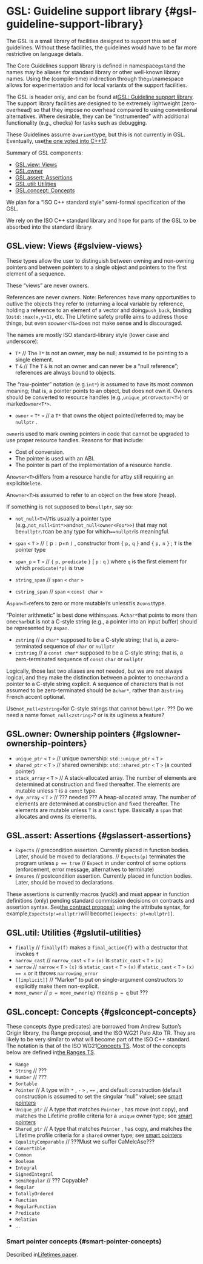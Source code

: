 # GSL: Guideline support library {#gsl-guideline-support-library}

The GSL is a small library of facilities designed to support this set of guidelines. Without these facilities, the guidelines would have to be far more restrictive on language details.

The Core Guidelines support library is defined in namespace`gsl`and the names may be aliases for standard library or other well-known library names. Using the \(compile-time\) indirection through the`gsl`namespace allows for experimentation and for local variants of the support facilities.

The GSL is header only, and can be found at[GSL: Guideline support library](https://github.com/Microsoft/GSL). The support library facilities are designed to be extremely lightweight \(zero-overhead\) so that they impose no overhead compared to using conventional alternatives. Where desirable, they can be “instrumented” with additional functionality \(e.g., checks\) for tasks such as debugging.

These Guidelines assume a`variant`type, but this is not currently in GSL. Eventually, use[the one voted into C++17](http://www.open-std.org/jtc1/sc22/wg21/docs/papers/2016/p0088r3.html).

Summary of GSL components:

* [GSL.view: Views](http://isocpp.github.io/CppCoreGuidelines/CppCoreGuidelines#SS-views)
* [GSL.owner](http://isocpp.github.io/CppCoreGuidelines/CppCoreGuidelines#SS-ownership)
* [GSL.assert: Assertions](http://isocpp.github.io/CppCoreGuidelines/CppCoreGuidelines#SS-assertions)
* [GSL.util: Utilities](http://isocpp.github.io/CppCoreGuidelines/CppCoreGuidelines#SS-utilities)
* [GSL.concept: Concepts](http://isocpp.github.io/CppCoreGuidelines/CppCoreGuidelines#SS-gsl-concepts)

We plan for a “ISO C++ standard style” semi-formal specification of the GSL.

We rely on the ISO C++ standard library and hope for parts of the GSL to be absorbed into the standard library.

## GSL.view: Views {#gslview-views}

These types allow the user to distinguish between owning and non-owning pointers and between pointers to a single object and pointers to the first element of a sequence.

These “views” are never owners.

References are never owners. Note: References have many opportunities to outlive the objects they refer to \(returning a local variable by reference, holding a reference to an element of a vector and doing`push_back`, binding to`std::max(x,y+1)`, etc. The Lifetime safety profile aims to address those things, but even so`owner<T&>`does not make sense and is discouraged.

The names are mostly ISO standard-library style \(lower case and underscore\):

* `T*`
  // The
  `T*`
  is not an owner, may be null; assumed to be pointing to a single element.
* `T`
  `&`
  // The
  `T`
  `&`
  is not an owner and can never be a “null reference”; references are always bound to objects.

The “raw-pointer” notation \(e.g.`int*`\) is assumed to have its most common meaning; that is, a pointer points to an object, but does not own it. Owners should be converted to resource handles \(e.g.,`unique_ptr`or`vector<T>`\) or marked`owner<T*>`.

* `owner`
  `<`
  `T*`
  `>`
  // a
  `T*`
  that owns the object pointed/referred to; may be
  `nullptr`
  .

`owner`is used to mark owning pointers in code that cannot be upgraded to use proper resource handles. Reasons for that include:

* Cost of conversion.
* The pointer is used with an ABI.
* The pointer is part of the implementation of a resource handle.

An`owner<T>`differs from a resource handle for a`T`by still requiring an explicit`delete`.

An`owner<T>`is assumed to refer to an object on the free store \(heap\).

If something is not supposed to be`nullptr`, say so:

* `not_null<T>`//`T`is usually a pointer type \(e.g.,`not_null<int*>`and`not_null<owner<Foo*>>`\) that may not be`nullptr`.`T`can be any type for which`==nullptr`is meaningful.

* `span`
  `<`
  `T`
  `>`
  //
  `[`
  p
  `:`
  p+n
  `)`
  , constructor from
  `{`
  `p,`
  `q`
  `}`
  and
  `{`
  `p,`
  `n`
  `}`
  ;
  `T`
  is the pointer type
* `span_p`
  `<`
  `T`
  `>`
  //
  `{`
  `p,`
  `predicate`
  `}`
  \[
  `p`
  :
  `q`
  \) where
  `q`
  is the first element for which
  `predicate(*p)`
  is true
* `string_span`
  //
  `span`
  `<`
  `char`
  `>`
* `cstring_span`
  //
  `span`
  `<`
  `const char`
  `>`

A`span<T>`refers to zero or more mutable`T`s unless`T`is a`const`type.

“Pointer arithmetic” is best done within`span`s. A`char*`that points to more than one`char`but is not a C-style string \(e.g., a pointer into an input buffer\) should be represented by a`span`.

* `zstring`
  // a
  `char*`
  supposed to be a C-style string; that is, a zero-terminated sequence of
  `char`
  or
  `nullptr`
* `czstring`
  // a
  `const char*`
  supposed to be a C-style string; that is, a zero-terminated sequence of
  `const`
  `char`
  or
  `nullptr`

Logically, those last two aliases are not needed, but we are not always logical, and they make the distinction between a pointer to one`char`and a pointer to a C-style string explicit. A sequence of characters that is not assumed to be zero-terminated should be a`char*`, rather than a`zstring`. French accent optional.

Use`not_null<zstring>`for C-style strings that cannot be`nullptr`. ??? Do we need a name for`not_null<zstring>`? or is its ugliness a feature?

## GSL.owner: Ownership pointers {#gslowner-ownership-pointers}

* `unique_ptr`
  `<`
  `T`
  `>`
  // unique ownership:
  `std::unique_ptr`
  `<`
  `T`
  `>`
* `shared_ptr`
  `<`
  `T`
  `>`
  // shared ownership:
  `std::shared_ptr`
  `<`
  `T`
  `>`
  \(a counted pointer\)
* `stack_array`
  `<`
  `T`
  `>`
  // A stack-allocated array. The number of elements are determined at construction and fixed thereafter. The elements are mutable unless
  `T`
  is a
  `const`
  type.
* `dyn_array`
  `<`
  `T`
  `>`
  // ??? needed ??? A heap-allocated array. The number of elements are determined at construction and fixed thereafter. The elements are mutable unless
  `T`
  is a
  `const`
  type. Basically a
  `span`
  that allocates and owns its elements.

## GSL.assert: Assertions {#gslassert-assertions}

* `Expects`
  // precondition assertion. Currently placed in function bodies. Later, should be moved to declarations. //
  `Expects(p)`
  terminates the program unless
  `p == true`
  //
  `Expect`
  in under control of some options \(enforcement, error message, alternatives to terminate\)
* `Ensures`
  // postcondition assertion. Currently placed in function bodies. Later, should be moved to declarations.

These assertions is currently macros \(yuck!\) and must appear in function definitions \(only\) pending standard commission decisions on contracts and assertion syntax. See[the contract proposal](http://www.open-std.org/jtc1/sc22/wg21/docs/papers/2016/p0380r1.pdf); using the attribute syntax, for example,`Expects(p!=nullptr)`will become`[[expects: p!=nullptr]]`.

## GSL.util: Utilities {#gslutil-utilities}

* `finally`
  //
  `finally(f)`
  makes a
  `final_action{f}`
  with a destructor that invokes
  `f`
* `narrow_cast`
  //
  `narrow_cast`
  `<`
  `T`
  `>`
  `(x)`
  is
  `static_cast`
  `<`
  `T`
  `>`
  `(x)`
* `narrow`
  //
  `narrow`
  `<`
  `T`
  `>`
  `(x)`
  is
  `static_cast`
  `<`
  `T`
  `>`
  `(x)`
  if
  `static_cast`
  `<`
  `T`
  `>`
  `(x) == x`
  or it throws
  `narrowing_error`
* `[[implicit]]`
  // “Marker” to put on single-argument constructors to explicitly make them non-explicit.
* `move_owner`
  //
  `p = move_owner(q)`
  means
  `p = q`
  but ???

## GSL.concept: Concepts {#gslconcept-concepts}

These concepts \(type predicates\) are borrowed from Andrew Sutton’s Origin library, the Range proposal, and the ISO WG21 Palo Alto TR. They are likely to be very similar to what will become part of the ISO C++ standard. The notation is that of the ISO WG21[Concepts TS](http://www.open-std.org/jtc1/sc22/wg21/docs/papers/2015/n4553.pdf). Most of the concepts below are defined in[the Ranges TS](http://www.open-std.org/jtc1/sc22/wg21/docs/papers/2016/n4569.pdf).

* `Range`
* `String`
  // ???
* `Number`
  // ???
* `Sortable`
* `Pointer`
  // A type with
  `*`
  ,
  `-`
  `>`
  ,
  `==`
  , and default construction \(default construction is assumed to set the singular “null” value\); see
  [smart pointers](http://isocpp.github.io/CppCoreGuidelines/CppCoreGuidelines#SS-gsl-smartptrconcepts)
* `Unique_ptr`
  // A type that matches
  `Pointer`
  , has move \(not copy\), and matches the Lifetime profile criteria for a
  `unique`
  owner type; see
  [smart pointers](http://isocpp.github.io/CppCoreGuidelines/CppCoreGuidelines#SS-gsl-smartptrconcepts)
* `Shared_ptr`
  // A type that matches
  `Pointer`
  , has copy, and matches the Lifetime profile criteria for a
  `shared`
  owner type; see
  [smart pointers](http://isocpp.github.io/CppCoreGuidelines/CppCoreGuidelines#SS-gsl-smartptrconcepts)
* `EqualityComparable`
  // ???Must we suffer CaMelcAse???
* `Convertible`
* `Common`
* `Boolean`
* `Integral`
* `SignedIntegral`
* `SemiRegular`
  // ??? Copyable?
* `Regular`
* `TotallyOrdered`
* `Function`
* `RegularFunction`
* `Predicate`
* `Relation`
* …

### Smart pointer concepts {#smart-pointer-concepts}

Described in[Lifetimes paper](https://github.com/isocpp/CppCoreGuidelines/blob/master/docs/Lifetimes%20I%20and%20II%20-%20v0.9.1.pdf).

